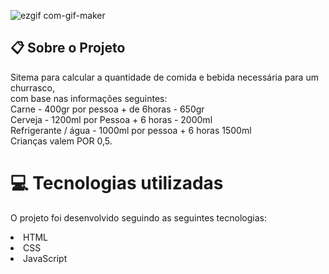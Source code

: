 ![ezgif com-gif-maker](https://user-images.githubusercontent.com/80279567/115812361-a0693180-a3c7-11eb-959d-364d4b3f263a.gif)



## 📋 Sobre o Projeto
Sitema para calcular a quantidade de comida e bebida necessária para um churrasco,<br/>
com base nas informações seguintes:<br/>
Carne - 400gr por pessoa + de 6horas - 650gr<br/>
Cerveja - 1200ml por Pessoa + 6 horas - 2000ml<br/>
Refrigerante / água - 1000ml por pessoa + 6 horas 1500ml<br/>
Crianças valem POR 0,5.

# 💻 Tecnologias utilizadas
O projeto foi desenvolvido seguindo as seguintes tecnologias:

<li>HTML
<li>CSS
<li>JavaScript
